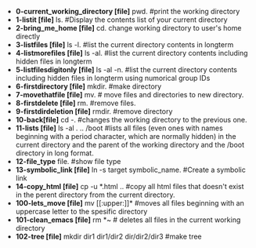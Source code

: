 - **0-current_working_directory [file]**
 pwd. #print the working directory
- **1-listit [file]**
 ls. #Display the contents list of your current directory
- **2-bring_me_home [file]**
cd. change working directory to user's home directly
- **3-listfiles [file]**
ls -l. #list the current directory contents in longterm
- **4-listmorefiles [file]**
ls -al. #list the current directory contents including hidden files in longterm
- **5-listfilesdigitonly [file]**
ls -al -n. #list the current directory contents including hidden files in longterm using numorical group IDs 
- **6-firstdirectory [file]**
mkdir. #make directory
- **7-movethatfile [file]** 
mv. # move files and directories to new directory.
- **8-firstdelete [file]**
rm. #remove files.
- **9-firstdirdeletion [file]**
rmdir. #remove directory
- **10-back[file]**
cd -. #changes the working directory to the previous one.
- **11-lists [file]**
ls -al . .. /boot  #lists all files (even ones with names beginning with a period character, which are normally hidden) in the current directory and the parent of the working directory and the /boot directory in long format.
- **12-file_type**
file. #show file type
- **13-symbolic_link [file]**
ln -s target symbolic_name. #Create a symbolic link
- **14-copy_html [file]**
cp -u *.html ..  #copy all html files that doesn't exist in the perent directory from the current directory.
- **100-lets_move [file]**
mv [[:upper:]]*  #moves all files beginning with an uppercase letter to the spesific directory
- **101-clean_emacs [file]**
rm *~ # deletes all files in the current working directory
- **102-tree [file]**
mkdir dir1 dir1/dir2 dir/dir2/dir3 #make tree

